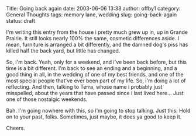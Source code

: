 Title: Going back again
date: 2003-06-06 13:33
author: offby1
category: General Thoughts
tags: memory lane, wedding
slug: going-back-again
status: draft

I\'m writing this entry from the house i pretty much grew up in, up in Grande Prairie. It still looks nearly 100% the same, cosmetic differences aside. I mean, furniture is arranged a bit differently, and the damned dog\'s piss has killed half the back yard, but little has changed.

So, i\'m back. Yeah, only for a weekend, and i\'ve been back before, but this time is a bit different. I\'m back to see an ending and a beginning, and a good thing in all, in the wedding of one of my best friends, and one of the most special people that\'ve ever been part of my life. So, i\'m doing a lot of reflecting. And then, talking to Terra, whose name i probably just misspelled, about the years that have passed since i last lived here\... Just one of those nostalgic weekends.

Bah. I\'m going nowhere with this, so i\'m going to stop talking. Just this: Hold on to your past, folks. Sometimes, just maybe, it does ya good to keep it.

Cheers.

